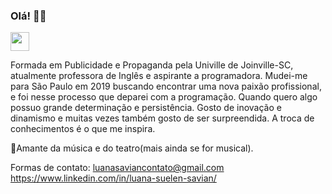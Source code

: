 ### Olá! 👋🏻

<img src="https://i.imgur.com/Qtl9mCs.png" width="30px">

Formada em Publicidade e Propaganda pela Univille de Joinville-SC, atualmente professora de Inglês e aspirante a programadora. Mudei-me para São Paulo em 2019 buscando encontrar uma nova paixão profissional, e foi nesse processo que deparei com a programação. Quando quero algo possuo grande determinação e persistência. Gosto de inovação e dinamismo e muitas vezes também gosto de ser surpreendida. A troca de conhecimentos é o que me inspira. 

🎼Amante da música e do teatro(mais ainda se for musical).

Formas de contato:
luanasaviancontato@gmail.com
https://www.linkedin.com/in/luana-suelen-savian/
